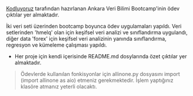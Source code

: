 [Kodluyoruz](https://www.kodluyoruz.com) tarafından hazırlanan Ankara Veri Bilimi Bootcamp'inin ödev çıktılar yer almaktadır.

İki veri seti üzerinden bootcamp boyunca ödev uygulamaları yapıldı. Veri setlerinden 'hmelq' olan için keşifsel veri analizi ve sınıflandırma uygulandı, diğer data 'forex' için keşifsel veri analizinin yanında sınıflandırma, regresyon ve kümeleme çalışması yapıldı.

- Her proje için kendi içerisinde README.md dosylarında özet çıktılar yer almaktadır. 

> Ödevlerde kullanılan fonkisyonlar için allinone.py dosyasını import (import allinone as aio) etmeniz gerekmektedir. İşlem yaptığınız klasöre atmanız yeterli olacaktı.


